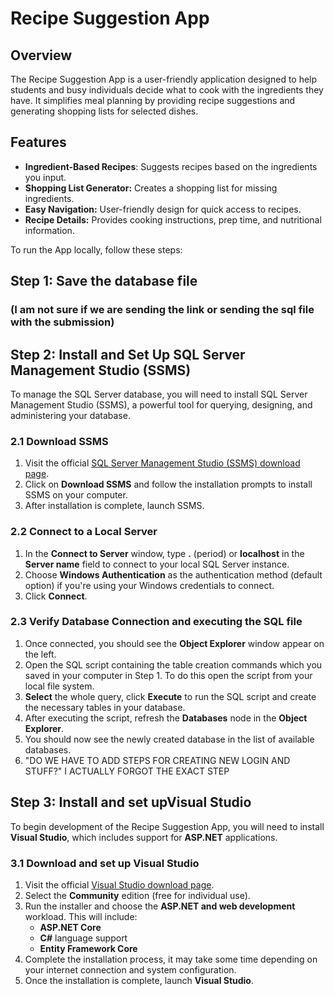 # Recipe Suggestion App

## Overview
The Recipe Suggestion App is a user-friendly application designed to help students and busy individuals decide what to cook with the ingredients they have. It simplifies meal planning by providing recipe suggestions and generating shopping lists for selected dishes.

## Features
* **Ingredient-Based Recipes**: Suggests recipes based on the ingredients you input.
* **Shopping List Generator:** Creates a shopping list for missing ingredients.
* **Easy Navigation:** User-friendly design for quick access to recipes.
* **Recipe Details:** Provides cooking instructions, prep time, and nutritional information.

To run the App locally, follow these steps:

## Step 1: Save the database file 
### (I am not sure if we are sending the link or sending the sql file with the submission)

## Step 2: Install and Set Up SQL Server Management Studio (SSMS)
To manage the SQL Server database, you will need to install SQL Server Management Studio (SSMS), a powerful tool for querying, designing, and administering your database.

### 2.1 Download SSMS

1. Visit the official [SQL Server Management Studio (SSMS) download page](https://docs.microsoft.com/en-us/sql/ssms/download-sql-server-management-studio-ssms).
2. Click on **Download SSMS** and follow the installation prompts to install SSMS on your computer.
3. After installation is complete, launch SSMS.

### 2.2 Connect to a Local Server

1. In the **Connect to Server** window, type **.** (period) or **localhost** in the **Server name** field to connect to your local SQL Server instance.
2. Choose **Windows Authentication** as the authentication method (default option) if you're using your Windows credentials to connect.
3. Click **Connect**.

### 2.3 Verify Database Connection and executing the SQL file

1. Once connected, you should see the **Object Explorer** window appear on the left.
2. Open the SQL script containing the table creation commands which you saved in your computer in Step 1. To do this open the script from your local file system.
3. **Select** the whole query, click **Execute** to run the SQL script and create the necessary tables in your database.
4. After executing the script, refresh the **Databases** node in the **Object Explorer**.
5. You should now see the newly created database in the list of available databases.
6. "DO WE HAVE TO ADD STEPS FOR CREATING NEW LOGIN AND STUFF?" I ACTUALLY FORGOT THE EXACT STEP

## Step 3: Install and set upVisual Studio

To begin development of the Recipe Suggestion App, you will need to install **Visual Studio**, which includes support for **ASP.NET** applications.

### 3.1 Download and set up Visual Studio

1. Visit the official [Visual Studio download page](https://visualstudio.microsoft.com/downloads/).
2. Select the **Community** edition (free for individual use).
3. Run the installer and choose the **ASP.NET and web development** workload. This will include:
   - **ASP.NET Core**
   - **C#** language support
   - **Entity Framework Core**
4. Complete the installation process, it may take some time depending on your internet connection and system configuration.
5. Once the installation is complete, launch **Visual Studio**.





